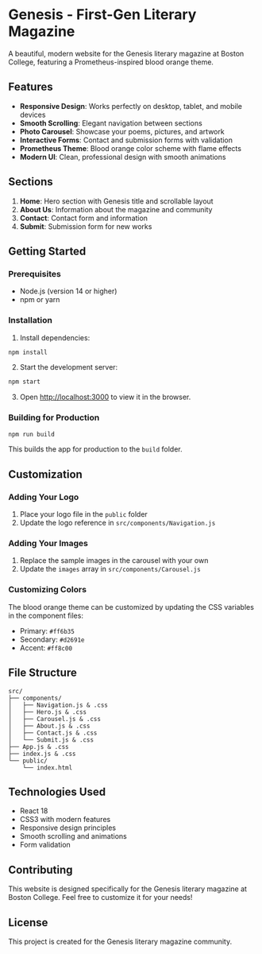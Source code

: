 # Genesis - First-Gen Literary Magazine

A beautiful, modern website for the Genesis literary magazine at Boston College, featuring a Prometheus-inspired blood orange theme.

## Features

- **Responsive Design**: Works perfectly on desktop, tablet, and mobile devices
- **Smooth Scrolling**: Elegant navigation between sections
- **Photo Carousel**: Showcase your poems, pictures, and artwork
- **Interactive Forms**: Contact and submission forms with validation
- **Prometheus Theme**: Blood orange color scheme with flame effects
- **Modern UI**: Clean, professional design with smooth animations

## Sections

1. **Home**: Hero section with Genesis title and scrollable layout
2. **About Us**: Information about the magazine and community
3. **Contact**: Contact form and information
4. **Submit**: Submission form for new works

## Getting Started

### Prerequisites

- Node.js (version 14 or higher)
- npm or yarn

### Installation

1. Install dependencies:
```bash
npm install
```

2. Start the development server:
```bash
npm start
```

3. Open [http://localhost:3000](http://localhost:3000) to view it in the browser.

### Building for Production

```bash
npm run build
```

This builds the app for production to the `build` folder.

## Customization

### Adding Your Logo

1. Place your logo file in the `public` folder
2. Update the logo reference in `src/components/Navigation.js`

### Adding Your Images

1. Replace the sample images in the carousel with your own
2. Update the `images` array in `src/components/Carousel.js`

### Customizing Colors

The blood orange theme can be customized by updating the CSS variables in the component files:
- Primary: `#ff6b35`
- Secondary: `#d2691e`
- Accent: `#ff8c00`

## File Structure

```
src/
├── components/
│   ├── Navigation.js & .css
│   ├── Hero.js & .css
│   ├── Carousel.js & .css
│   ├── About.js & .css
│   ├── Contact.js & .css
│   └── Submit.js & .css
├── App.js & .css
├── index.js & .css
└── public/
    └── index.html
```

## Technologies Used

- React 18
- CSS3 with modern features
- Responsive design principles
- Smooth scrolling and animations
- Form validation

## Contributing

This website is designed specifically for the Genesis literary magazine at Boston College. Feel free to customize it for your needs!

## License

This project is created for the Genesis literary magazine community.